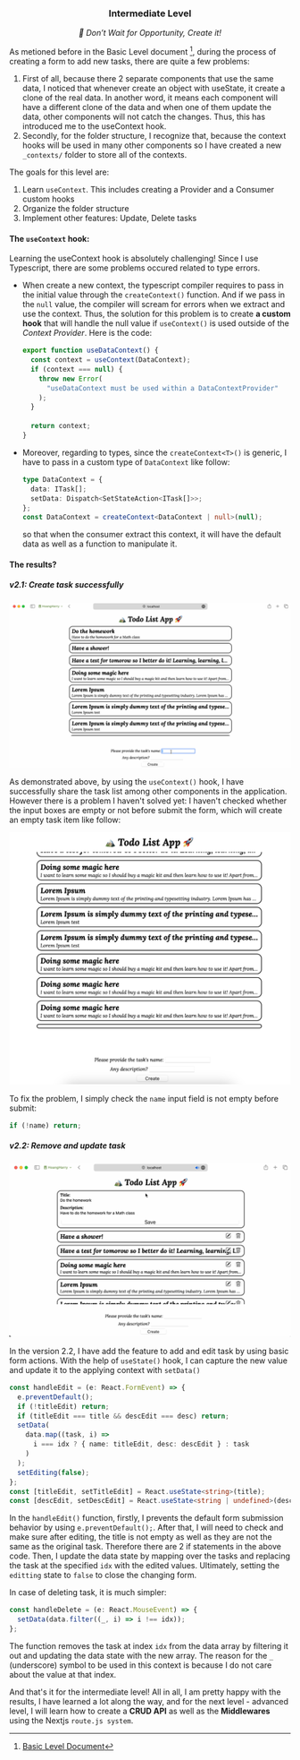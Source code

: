 <div align="center">
  <h3>Intermediate Level</h3>
  <p><i>👑 Don’t Wait for Opportunity, Create it!</i></p>
</div>

As metioned before in the Basic Level document [^1], during the process of
creating a form to add new tasks, there are quite a few problems: <br/>

1. First of all, because there 2 separate components that use the same data, I
   noticed that whenever create an object with useState, it create a clone of the
   real data. In another word, it means each component will have a different clone
   of the data and when one of them update the data, other components will not catch
   the changes. Thus, this has introduced me to the useContext hook.
2. Secondly, for the folder structure, I recognize that, because the context hooks
   will be used in many other components so I have created a new `_contexts/` folder
   to store all of the contexts.

The goals for this level are:

1. Learn `useContext`. This includes creating a Provider and a Consumer
   custom hooks
2. Organize the folder structure
3. Implement other features: Update, Delete tasks

#### The `useContext` hook:

Learning the useContext hook is absolutely challenging! Since I use Typescript,
there are some problems occured related to type errors.

- When create a new context, the typescript compiler requires to pass in the initial
  value through the `createContext()` function. And if we pass in the `null` value,
  the compiler will scream for errors when we extract and use the context. Thus,
  the solution for this problem is to create <b>a custom hook</b> that will handle
  the null value if `useContext()` is used outside of the _Context Provider_. Here
  is the code:

  ```typescript
  export function useDataContext() {
    const context = useContext(DataContext);
    if (context === null) {
      throw new Error(
        "useDataContext must be used within a DataContextProvider"
      );
    }

    return context;
  }
  ```

- Moreover, regarding to types, since the `createContext<T>()` is generic, I have
  to pass in a custom type of `DataContext` like follow:

  ```typescript
  type DataContext = {
    data: ITask[];
    setData: Dispatch<SetStateAction<ITask[]>>;
  };
  const DataContext = createContext<DataContext | null>(null);
  ```

  so that when the consumer extract this context, it will have the default data
  as well as a function to manipulate it.

#### The results?

##### v2.1: Create task successfully

![Gif - Create task successfully by using the `useContext()` hook][GIF-v2.1]

As demonstrated above, by using the `useContext()` hook, I have successfully
share the task list among other components in the application. However there is
a problem I haven't solved yet: I haven't checked whether the input boxes are empty
or not before submit the form, which will create an empty task item like follow:

![Empty Task Box][PIC-emty-task-box]

To fix the problem, I simply check the `name` input field is not empty before
submit:

```typescript
if (!name) return;
```

##### v2.2: Remove and update task

![GIF-v2.2-Full Feature Demo][GIF-v2.2-Full_Feature_Demo]

In the version 2.2, I have add the feature to add and edit task by using basic
form actions. With the help of `useState()` hook, I can capture the new value
and update it to the applying context with `setData()`

```typescript
const handleEdit = (e: React.FormEvent) => {
  e.preventDefault();
  if (!titleEdit) return;
  if (titleEdit === title && descEdit === desc) return;
  setData(
    data.map((task, i) =>
      i === idx ? { name: titleEdit, desc: descEdit } : task
    )
  );
  setEditing(false);
};
const [titleEdit, setTitleEdit] = React.useState<string>(title);
const [descEdit, setDescEdit] = React.useState<string | undefined>(desc);
```

In the `handleEdit()` function, firstly, I prevents the default form submission
behavior by using `e.preventDefault();`. After that, I will need to check and
make sure after editing, the title is not empty as well as they are not the same
as the original task. Therefore there are 2 if statements in the above code. Then,
I update the data state by mapping over the tasks and replacing the task at the
specified `idx` with the edited values. Ultimately, setting the `editting` state
to `false` to close the changing form.

In case of deleting task, it is much simpler:

```typescript
const handleDelete = (e: React.MouseEvent) => {
  setData(data.filter((_, i) => i !== idx));
};
```

The function removes the task at index `idx` from the data array by filtering it
out and updating the data state with the new array. The reason for the `_`
(underscore) symbol to be used in this context is because I do not care about the
value at that index.

And that's it for the intermediate level! All in all, I am pretty happy with the
results, I have learned a lot along the way, and for the next level - advanced level,
I will learn how to create a **CRUD API** as well as the **Middlewares** using the
Nextjs `route.js system`.

<!-- Links section -->

[PIC-emty-task-box]: media/intermediate/empty-task-error.png
[GIF-v2.1]: media/intermediate/result-intermediate-level-create-task-success.gif
[GIF-v2.2-Full_Feature_Demo]: media/intermediate/result-intermediate-level-full-feature.gif

<!-- Foot notes section -->

[^1]: [Basic Level Document](./BASICS.md)
